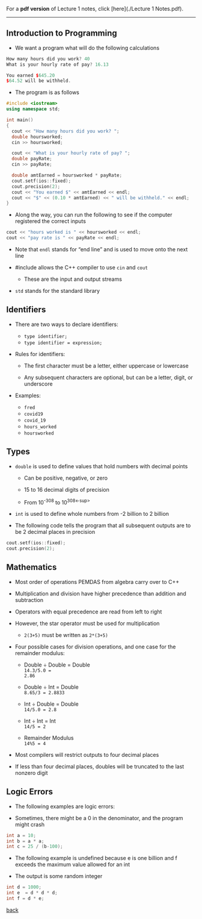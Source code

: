 For a **pdf version** of Lecture 1 notes, click [here](./Lecture 1 Notes.pdf).

---

## Introduction to Programming

* We want a program what will do the following calculations

```cpp
How many hours did you work? 40
What is your hourly rate of pay? 16.13

You earned $645.20
$64.52 will be withheld.
```

* The program is as follows

```cpp
#include <iostream>
using namespace std;

int main()
{
  cout << "How many hours did you work? ";
  double hoursworked;
  cin >> hoursworked;

  cout << "What is your hourly rate of pay? ";
  double payRate;
  cin >> payRate;

  double amtEarned = hoursworked * payRate;
  cout.setf(ios::fixed);
  cout.precision(2);
  cout << "You earned $" << amtEarned << endl;
  cout << "$" << (0.10 * amtEarned) << " will be withheld." << endl;
}
```

* Along the way, you can run the following to see if the computer registered the correct inputs

```cpp
cout << "hours worked is " << hoursworked << endl;
cout << "pay rate is " << payRate << endl;
```

* Note that <code>endl</code> stands for “end line” and is used to move onto the next line

- #include <iostream> allows the C++ compiler to use <code>cin</code> and <code>cout</code>
  
  - These are the input and output streams

* <code>std</code> stands for the standard library


## Identifiers

- There are two ways to declare identifiers:
  - <code>type identifier;</code>
  - <code>type identifier = expression;</code>


- Rules for identifiers:

  - The first character must be a letter, either uppercase or lowercase

  - Any subsequent characters are optional, but can be a letter, digit, or underscore

- Examples:
  - <code>fred</code>
  - <code>covid19</code>
  - <code>covid_19</code>
  - <code>hours_worked</code>
  - <code>hoursworked</code>

## Types

- <code>double</code> is used to define values that hold numbers with decimal points

  - Can be positive, negative, or zero
  
  - 15 to 16 decimal digits of precision
  
  - From 10<sup>-308</sup> to 10<sup>308<-sup>


* <code>int</code> is used to define whole numbers from -2 billion to 2 billion


* The following code tells the program that all subsequent outputs are to be 2 decimal places in precision

```cpp
cout.setf(ios::fixed);
cout.precision(2);
```

## Mathematics

* Most order of operations PEMDAS from algebra carry over to C++

* Multiplication and division have higher precedence than addition and subtraction

* Operators with equal precedence are read from left to right

- However, the star operator must be used for multiplication

  - <code>2(3+5)</code> must be written as <code>2*(3+5)</code>

- Four possible cases for division operations, and one case for the remainder modulus:

  - Double ÷ Double = Double <br> <code>14.3/5.0 = 2.86</code>

  - Double ÷ Int = Double <br> <code>8.65/3 = 2.8833</code>

  - Int ÷ Double = Double <br> <code>14/5.0 = 2.8</code>
  
  - Int ÷ Int = Int <br> <code>14/5 = 2</code>

  - Remainder Modulus <br> <code>14%5 = 4</code>

* Most compilers will restrict outputs to four decimal places

* If less than four decimal places, doubles will be truncated to the last nonzero digit

## Logic Errors

* The following examples are logic errors:

* Sometimes, there might be a 0 in the denominator, and the program might crash

```cpp
int a = 10;
int b = a * a;
int c = 25 / (b-100);
```

* The following example is undefined because e is one billion and f exceeds the maximum value allowed for an int

*  The output is some random integer

```cpp
int d = 1000;
int e  = d * d * d;
int f = d * e;
```

  
[back](./)
